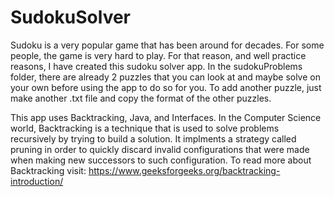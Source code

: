 # SudokuSolver
 
 Sudoku is a very popular game that has been around for decades. For some people, the game is very hard to play. For that reason, and well practice reasons, I have created this sudoku solver app. In the sudokuProblems folder, there are already 2 puzzles that you can look at and maybe solve on your own before using the app to do so for you. To add another puzzle, just make another .txt file and copy the format of the other puzzles. 
 
 This app uses Backtracking, Java, and Interfaces. In the Computer Science world, Backtracking is a technique that is used to solve problems recursively by trying to build a solution. It implments a strategy called pruning in order to quickly discard invalid configurations that were made when making new successors to such configuration. 
 To read more about Backtracking visit: https://www.geeksforgeeks.org/backtracking-introduction/
 
